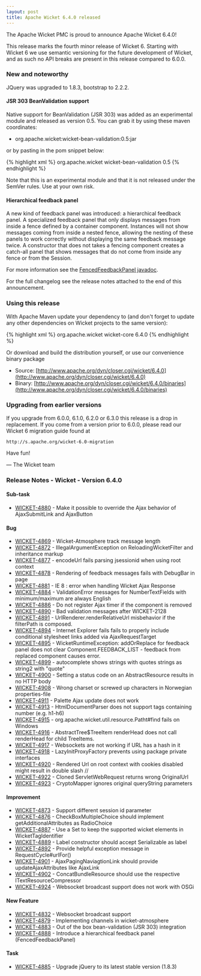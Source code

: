 ```yaml
---
layout: post
title: Apache Wicket 6.4.0 released
---
```


The Apache Wicket PMC is proud to announce Apache Wicket 6.4.0!

This release marks the fourth minor release of Wicket 6. Starting
with Wicket 6 we use semantic versioning for the future development of
Wicket, and as such no API breaks are present in this release compared
to 6.0.0.

### New and noteworthy

JQuery was upgraded to 1.8.3, bootstrap to 2.2.2.

#### JSR 303 BeanValidation support

Native support for BeanValidation (JSR 303) was added as an 
experimental module and released as version 0.5. You can grab it
by using these maven coordinates:

 * org.apache.wicket:wicket-bean-validation:0.5:jar

or by pasting in the pom snippet below:

{% highlight xml %}
<dependency>
    <groupId>org.apache.wicket</groupId>
    <artifactId>wicket-bean-validation</artifactId>
    <version>0.5</version>
</dependency>
{% endhighlight %}

Note that this is an experimental module and that it is not released
under the SemVer rules. Use at your own risk.

#### Hierarchical feedback panel

A new kind of feedback panel was introduced: a hierarchical feedback
panel. A specialized feedback panel that only displays messages from
inside a fence defined by a container component. Instances will not
show messages coming from inside a nested fence, allowing the nesting
of these panels to work correctly without displaying the same
feedback message twice. A constructor that does not takes a fencing
component creates a catch-all panel that shows messages that do not
come from inside any fence or from the Session.

For more information see the [FencedFeedbackPanel javadoc](http://s.apache.org/wicket-FencedFeedbackPanel).

For the full changelog see the release notes attached to the end of
this announcement.

### Using this release

With Apache Maven update your dependency to (and don't forget to
update any other dependencies on Wicket projects to the same version):

{% highlight xml %}
<dependency>
    <groupId>org.apache.wicket</groupId>
    <artifactId>wicket-core</artifactId>
    <version>6.4.0</version>
</dependency>
{% endhighlight %}

Or download and build the distribution yourself, or use our
convenience binary package

 * Source: [http://www.apache.org/dyn/closer.cgi/wicket/6.4.0](http://www.apache.org/dyn/closer.cgi/wicket/6.4.0)
 * Binary: [http://www.apache.org/dyn/closer.cgi/wicket/6.4.0/binaries](http://www.apache.org/dyn/closer.cgi/wicket/6.4.0/binaries)

### Upgrading from earlier versions

If you upgrade from 6.0.0, 6.1.0, 6.2.0 or 6.3.0 this release is a drop in
replacement. If you come from a version prior to 6.0.0, please
read our Wicket 6 migration guide found at

    http://s.apache.org/wicket-6.0-migration

Have fun!

— The Wicket team

### Release Notes - Wicket - Version 6.4.0

#### Sub-task

 * [WICKET-4880](https://issues.apache.org/jira/browse/WICKET-4880) - Make it possible to override the Ajax behavior of AjaxSubmitLink and AjaxButton

#### Bug

 * [WICKET-4869](https://issues.apache.org/jira/browse/WICKET-4869) - Wicket-Atmosphere track message length
 * [WICKET-4872](https://issues.apache.org/jira/browse/WICKET-4872) - IllegalArgumentException on ReloadingWicketFilter and inheritance markup
 * [WICKET-4877](https://issues.apache.org/jira/browse/WICKET-4877) - encodeUrl fails parsing jsessionid when using root context
 * [WICKET-4878](https://issues.apache.org/jira/browse/WICKET-4878) - Rendering of feedback messages fails with DebugBar in page
 * [WICKET-4881](https://issues.apache.org/jira/browse/WICKET-4881) - IE 8 : error when handling Wicket Ajax Response
 * [WICKET-4884](https://issues.apache.org/jira/browse/WICKET-4884) - ValidationError messages for NumberTextFields with minimum/maximum are always English
 * [WICKET-4886](https://issues.apache.org/jira/browse/WICKET-4886) - Do not register Ajax timer if the component is removed
 * [WICKET-4890](https://issues.apache.org/jira/browse/WICKET-4890) - Bad validation messages after WICKET-2128
 * [WICKET-4891](https://issues.apache.org/jira/browse/WICKET-4891) - UrlRenderer.renderRelativeUrl misbehavior if the filterPath is composed.
 * [WICKET-4894](https://issues.apache.org/jira/browse/WICKET-4894) - Internet Explorer fails fails to properly include conditional stylesheet links added via AjaxRequestTarget
 * [WICKET-4895](https://issues.apache.org/jira/browse/WICKET-4895) - WicketRuntimeException: addOrReplace for feedback panel does not clear Component.FEEDBACK_LIST - feedback from replaced component causes error.
 * [WICKET-4899](https://issues.apache.org/jira/browse/WICKET-4899) - autocomplete shows strings with quotes strings as string2 with &quot;quote&quot;
 * [WICKET-4900](https://issues.apache.org/jira/browse/WICKET-4900) - Setting a status code on an AbstractResource results in no HTTP body
 * [WICKET-4908](https://issues.apache.org/jira/browse/WICKET-4908) - Wrong charset or screwed up characters in Norwegian properties-file
 * [WICKET-4911](https://issues.apache.org/jira/browse/WICKET-4911) - Palette Ajax update does not work
 * [WICKET-4913](https://issues.apache.org/jira/browse/WICKET-4913) - HtmlDocumentParser does not support tags containing number (e.g. h1-h6)
 * [WICKET-4915](https://issues.apache.org/jira/browse/WICKET-4915) - org.apache.wicket.util.resource.Patht#find fails on Windows
 * [WICKET-4916](https://issues.apache.org/jira/browse/WICKET-4916) - AbstractTree$TreeItem renderHead does not call renderHead for child TreeItems.
 * [WICKET-4917](https://issues.apache.org/jira/browse/WICKET-4917) - Websockets are not working if URL has a hash in it
 * [WICKET-4918](https://issues.apache.org/jira/browse/WICKET-4918) - LazyInitProxyFactory prevents using package private interfaces
 * [WICKET-4920](https://issues.apache.org/jira/browse/WICKET-4920) - Rendered Url on root context with cookies disabled might result in double slash //
 * [WICKET-4922](https://issues.apache.org/jira/browse/WICKET-4922) - Cloned ServletWebRequest returns wrong OriginalUrl
 * [WICKET-4923](https://issues.apache.org/jira/browse/WICKET-4923) - CryptoMapper ignores original queryString parameters

#### Improvement

 * [WICKET-4873](https://issues.apache.org/jira/browse/WICKET-4873) - Support different session id parameter
 * [WICKET-4876](https://issues.apache.org/jira/browse/WICKET-4876) - CheckBoxMultipleChoice should implement getAdditionalAttributes as RadioChoice
 * [WICKET-4887](https://issues.apache.org/jira/browse/WICKET-4887) - Use a Set to keep the supported wicket elements in WicketTagIdentifier
 * [WICKET-4889](https://issues.apache.org/jira/browse/WICKET-4889) - Label constructor should accept Serializable as label
 * [WICKET-4892](https://issues.apache.org/jira/browse/WICKET-4892) - Provide helpful exception message in RequestCycle#urlFor()
 * [WICKET-4901](https://issues.apache.org/jira/browse/WICKET-4901) - AjaxPagingNaviagtionLink should provide updateAjaxAttributes like AjaxLink
 * [WICKET-4902](https://issues.apache.org/jira/browse/WICKET-4902) - ConcatBundleResource should use the respective ITextResourceCompressor
 * [WICKET-4924](https://issues.apache.org/jira/browse/WICKET-4924) - Websocket broadcast support does not work with OSGi
	
#### New Feature

 * [WICKET-4832](https://issues.apache.org/jira/browse/WICKET-4832) - Websocket broadcast support
 * [WICKET-4879](https://issues.apache.org/jira/browse/WICKET-4879) - Implementing channels in wicket-atmosphere
 * [WICKET-4883](https://issues.apache.org/jira/browse/WICKET-4883) - Out of the box bean-validation (JSR 303) integration
 * [WICKET-4888](https://issues.apache.org/jira/browse/WICKET-4888) - Introduce a hierarchical feedback panel (FencedFeedbackPanel)

#### Task

 * [WICKET-4885](https://issues.apache.org/jira/browse/WICKET-4885) - Upgrade jQuery to its latest stable version (1.8.3)
